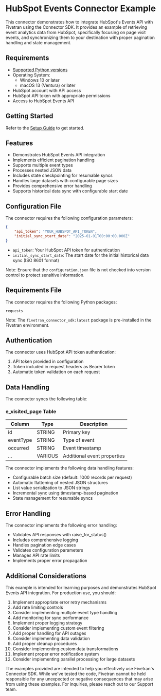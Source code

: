 # HubSpot Events Connector Example

This connector demonstrates how to integrate HubSpot's Events API with Fivetran using the Connector SDK. It provides an example of retrieving event analytics data from HubSpot, specifically focusing on page visit events, and synchronizing them to your destination with proper pagination handling and state management.

## Requirements

* [Supported Python versions](https://github.com/fivetran/fivetran_connector_sdk/blob/main/README.md#requirements)   
* Operating System:  
  * Windows 10 or later  
  * macOS 13 (Ventura) or later
* HubSpot account with API access
* HubSpot API token with appropriate permissions
* Access to HubSpot Events API

## Getting Started

Refer to the [Setup Guide](https://fivetran.com/docs/connectors/connector-sdk/setup-guide) to get started.

## Features

* Demonstrates HubSpot Events API integration
* Implements efficient pagination handling
* Supports multiple event types
* Processes nested JSON data
* Includes state checkpointing for resumable syncs
* Handles large datasets with configurable page sizes
* Provides comprehensive error handling
* Supports historical data sync with configurable start date

## Configuration File

The connector requires the following configuration parameters:

```json
{
    "api_token": "YOUR_HUBSPOT_API_TOKEN",
    "initial_sync_start_date": "2025-01-01T00:00:00.000Z"
}
```

* `api_token`: Your HubSpot API token for authentication
* `initial_sync_start_date`: The start date for the initial historical data sync (ISO 8601 format)

Note: Ensure that the `configuration.json` file is not checked into version control to protect sensitive information.

## Requirements File

The connector requires the following Python packages:

```
requests
```

Note: The `fivetran_connector_sdk:latest` package is pre-installed in the Fivetran environment.

## Authentication

The connector uses HubSpot API token authentication:
1. API token provided in configuration
2. Token included in request headers as Bearer token
3. Automatic token validation on each request

## Data Handling

The connector syncs the following table:

### e_visited_page Table
| Column    | Type    | Description                    |
|-----------|---------|--------------------------------|
| id        | STRING  | Primary key                    |
| eventType | STRING  | Type of event                  |
| occurred  | STRING  | Event timestamp                |
| ...       | VARIOUS | Additional event properties    |

The connector implements the following data handling features:
* Configurable batch size (default: 1000 records per request)
* Automatic flattening of nested JSON structures
* List value serialization to JSON strings
* Incremental sync using timestamp-based pagination
* State management for resumable syncs

## Error Handling

The connector implements the following error handling:
* Validates API responses with raise_for_status()
* Includes comprehensive logging
* Handles pagination edge cases
* Validates configuration parameters
* Manages API rate limits
* Implements proper error propagation

## Additional Considerations

This example is intended for learning purposes and demonstrates HubSpot Events API integration. For production use, you should:

1. Implement appropriate error retry mechanisms
2. Add rate limiting controls
3. Consider implementing multiple event type handling
4. Add monitoring for sync performance
5. Implement proper logging strategy
6. Consider implementing custom event filtering
7. Add proper handling for API outages
8. Consider implementing data validation
9. Add proper cleanup procedures
10. Consider implementing custom data transformations
11. Implement proper error notification system
12. Consider implementing parallel processing for large datasets

The examples provided are intended to help you effectively use Fivetran's Connector SDK. While we've tested the code, Fivetran cannot be held responsible for any unexpected or negative consequences that may arise from using these examples. For inquiries, please reach out to our Support team. 